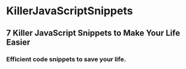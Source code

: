 # KillerJavaScriptSnippets
## 7 Killer JavaScript Snippets to Make Your Life Easier
### Efficient code snippets to save your life.
